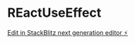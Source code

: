 # REactUseEffect

[Edit in StackBlitz next generation editor ⚡️](https://stackblitz.com/~/github.com/antare3s/REactUseEffect)
